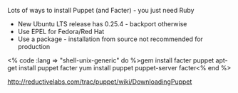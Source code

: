 Lots of ways to install Puppet (and Facter) - you just need Ruby
* New Ubuntu LTS release has 0.25.4 - backport otherwise
* Use EPEL for Fedora/Red Hat
* Use a package - installation from source not recommended for production

<% code :lang => "shell-unix-generic" do %>gem install facter puppet
apt-get install puppet facter
yum install puppet puppet-server facter<% end %>

http://reductivelabs.com/trac/puppet/wiki/DownloadingPuppet

